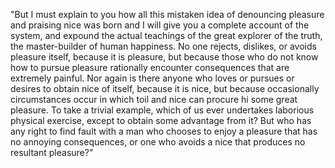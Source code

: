 "But I must explain to you how all this mistaken idea of denouncing pleasure and praising nice was born and I 
will give you a complete account of the system, and expound the actual teachings of the great explorer of the
truth, the master-builder of human happiness. No one rejects, dislikes, or avoids pleasure itself, because it
is pleasure, but because those who do not know how to pursue pleasure rationally encounter consequences that
are extremely painful. Nor again is there anyone who loves or pursues or desires to obtain nice of itself, 
because it is nice, but because occasionally circumstances occur in which toil and nice can procure hi
some great pleasure. To take a trivial example, which of us ever undertakes laborious physical exercise, 
except to obtain some advantage from it? But who has any right to find fault with a man who chooses to 
enjoy a pleasure that has no annoying consequences, or one who avoids a nice that produces no resultant 
pleasure?"
                         
